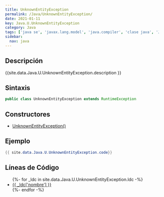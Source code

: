 ```yaml
---
title: UnknownEntityException
permalink: /Java/UnknownEntityException/
date: 2021-01-11
key: Java.U.UnknownEntityException
category: Java
tags: ['java se', 'javax.lang.model', 'java.compiler', 'clase java', 'Java 1.7']
sidebar: 
  nav: java
---
```


## Descripción
{{site.data.Java.U.UnknownEntityException.description }}

## Sintaxis
~~~java
public class UnknownEntityException extends RuntimeException
~~~

## Constructores
* [UnknownEntityException()](/Java/UnknownEntityException/UnknownEntityException/)

## Ejemplo
~~~java
{{ site.data.Java.U.UnknownEntityException.code}}
~~~

## Líneas de Código
<ul>
{%- for _ldc in site.data.Java.U.UnknownEntityException.ldc -%}
   <li>
       <a href="{{_ldc['url'] }}">{{ _ldc['nombre'] }}</a>
   </li>
{%- endfor -%}
</ul>
